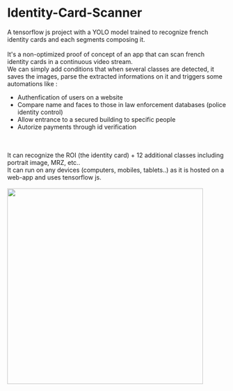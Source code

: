 # Identity-Card-Scanner
A tensorflow js project with a YOLO model trained to recognize french identity cards and each segments composing it.
<br>
<br>
It's a non-optimized proof of concept of an app that can scan french identity cards in a continuous video stream.
<br>
We can simply add conditions that when several classes are detected, it saves the images, parse the extracted informations on it and triggers some automations like :
- Authenfication of users on a website
- Compare name and faces to those in law enforcement databases (police identity control)
- Allow entrance to a secured building to specific people
- Autorize payments through id verification
<br>
<br>
It can recognize the ROI (the identity card) + 12 additional classes including portrait image, MRZ, etc..
<br>
It can run on any devices (computers, mobiles, tablets..) as it is hosted on a web-app and uses tensorflow js.

<br>
<br>

<div align="left">
         <a href="https://www.youtube.com/shorts/iB--z3T2SwY">
                  <img src="https://github.com/RaghaniSebastien/identity-card-scanner/assets/73033350/eba7d984-b4e0-4f78-ae24-3ca7a54fe720" width="450";/>
         </a>
</div>




